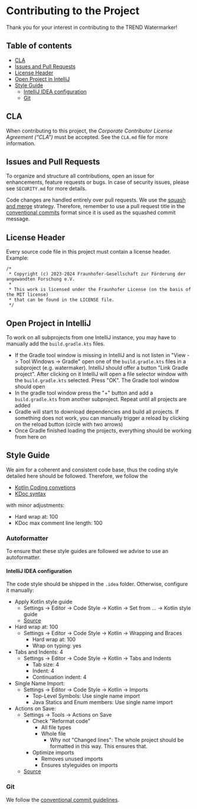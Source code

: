 # Contributing to the Project

Thank you for your interest in contributing to the TREND Watermarker!

## Table of contents

* [CLA](#cla)
* [Issues and Pull Requests](#issues-and-pull-requests)
* [License Header](#license-header)
* [Open Project in IntelliJ](#open-project-in-intellij)
* [Style Guide](#style-guide)
    * [IntelliJ IDEA configuration](#intellij-idea-configuration)
    * [Git](#Git)

## CLA

When contributing to this project, the _Corporate Contributor License Agreement (“CLA”)_ must be
accepted. See the `CLA.md` file for more information.

## Issues and Pull Requests

To organize and structure all contributions, open an issue for enhancements, feature requests or
bugs. In case of security issues, please see `SECURITY.md` for more details.

Code changes are handled entirely over pull requests. We use
the [squash and merge](https://docs.github.com/en/pull-requests/collaborating-with-pull-requests/incorporating-changes-from-a-pull-request/about-pull-request-merges#squash-and-merge-your-commits)
strategy. Therefore, remember to use a pull request title in the
[conventional commits](https://www.conventionalcommits.org/) format since it is used as the squashed
commit message.

## License Header

Every source code file in this project must contain a license header. Example:

```
/*
 * Copyright (c) 2023-2024 Fraunhofer-Gesellschaft zur Förderung der angewandten Forschung e.V.
 *
 * This work is licensed under the Fraunhofer License (on the basis of the MIT license)
 * that can be found in the LICENSE file.
 */
```

## Open Project in IntelliJ

To work on all subprojects from one IntelliJ instance, you may have to manually add
the `build.gradle.kts` files.

- If the Gradle tool window is missing in IntelliJ and is not listen in "View -> Tool Windows ->
  Gradle" open one of the `build.gradle.kts` files in a subproject (e.g. watermaker). IntelliJ
  should offer a button "Link Gradle project". After clicking on it IntelliJ will open a file
  selector window with the `build.gradle.kts` selected. Press "OK". The Gradle tool window should
  open
- In the gradle tool window press the "+" button and add a `build.gradle.kts` from another
  subproject. Repeat until all projects are added
- Gradle will start to download dependencies and build all projects. If something does not work, you
  can manually trigger a reload by clicking on the reload button (circle with two arrows)
- Once Gradle finished loading the projects, everything should be working from here on

## Style Guide

We aim for a coherent and consistent code base, thus the coding style detailed here should be
followed.
Therefore, we follow the

- [Kotlin Coding convetions](https://kotlinlang.org/docs/coding-conventions.html)
- [KDoc syntax](https://kotlinlang.org/docs/kotlin-doc.html)

with minor adjustments:

- Hard wrap at: 100
- KDoc max comment line length: 100

### Autoformatter

To ensure that these style guides are followed we advise to use an autoformatter.

#### IntelliJ IDEA configuration

The code style should be shipped in the `.idea` folder. Otherwise, configure it manually:

- Apply Kotlin style guide
    - Settings -> Editor -> Code Style -> Kotlin -> Set from ... -> Kotlin style guide
    - [Source](https://kotlinlang.org/docs/coding-conventions.html)
- Hard wrap at: 100
    - Settings -> Editor -> Code Style -> Kotlin -> Wrapping and Braces
        - Hard wrap at: 100
        - Wrap on typing: yes
- Tabs and Indents: 4
    - Settings -> Editor -> Code Style -> Kotlin -> Tabs and Indents
        - Tab size: 4
        - Indent: 4
        - Continuation indent: 4
- Single Name Import:
    - Settings -> Editor -> Code Style -> Kotlin -> Imports
        - Top-Level Symbols: Use single name import
        - Java Statics and Enum members: Use single name import
- Actions on Save:
    - Settings -> Tools -> Actions on Save
        - Check "Reformat code"
            - All file types
            - Whole file
                - Why not "Changed lines": The whole project should be formatted in this way. This
                  ensures that.
        - Optimize imports
            - Removes unused imports
            - Ensures styleguides on imports
    - [Source](https://www.jetbrains.com/help/idea/reformat-and-rearrange-code.html#reformat-on-save)

### Git

We follow the [conventional commit guidelines](https://www.conventionalcommits.org).